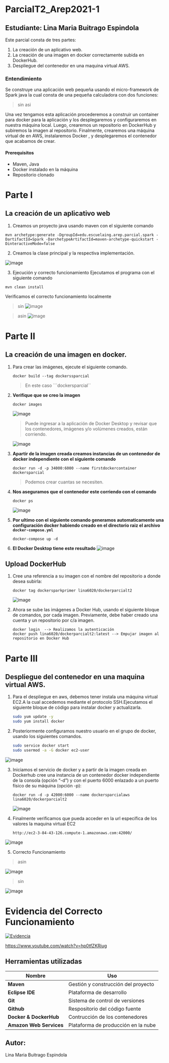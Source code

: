 # ParcialT2_Arep2021-1
## Estudiante: Lina Maria Buitrago Espindola
Este parcial consta de tres partes:
1. La creación de un aplicativo web. 
2. La creación de una imagen en docker correctamente subida en DockerHub.
3. Despliegue del contenedor en una maquina virtual AWS.

### Entendimiento
Se construye una aplicación web pequeña usando el micro-framework de Spark java la cual consta de una pequeña calculadora con dos funciones:

> sin 
> asi 

Una vez tengamos esta aplicación procederemos a construir un container para docker para la aplicación y los desplegaremos y configuraremos en nuestra máquina local. Luego, crearemos un repositorio en DockerHub y subiremos la imagen al repositorio. Finalmente, crearemos una máquina virtual de en AWS, instalaremos Docker , y desplegaremos el contenedor que acabamos de crear.

#### **Prerequisitos**
+ Maven, Java
+ Docker instalado en la máquina
+ Repositorio clonado


# Parte I

## La creación de un aplicativo web
1. Creamos un proyecto java usando maven con el siguiente comando
```
mvn archetype:generate -DgroupId=edu.escuelaing.arep.parcial.spark -DartifactId=Spark -DarchetypeArtifactId=maven-archetype-quickstart -DinteractiveMode=false
```
2. Creamos la clase principal y la respectiva implementación.

![image](https://user-images.githubusercontent.com/59893804/137206057-ea1a3963-6fa0-40df-9768-43e92d47485e.png)

3. Ejecución y correcto funcionamiento
Ejecutamos el programa con el siguiente comando 
```
mvn clean install 
```
Verificamos el correcto funcionamiento localmente 
> sin 
![image](https://user-images.githubusercontent.com/59893804/137206802-48fbe2a4-045a-40c4-b97e-59e240542f39.png)

> asin 
![image](https://user-images.githubusercontent.com/59893804/137206747-eee30857-47bc-42f8-bfdf-924a2207f9b0.png)

# Parte II
##  La creación de una imagen en docker.
1. Para crear las imágenes, ejecute el siguiente comando.
    ```
    docker build --tag dockerssparcial
    ```
    > En este caso ```dockersparcial``
2. **Verifique que se creo la imagen**
    ```
    docker images
    ```
   ![image](https://user-images.githubusercontent.com/59893804/137207171-5617de63-2e72-4a78-a516-b6045e611a3d.png)

    
    > Puede ingresar a la aplicación de Docker Desktop y revisar que los contenedores, imágenes y/o volúmenes creados, están corriendo.
    
   ![image](https://user-images.githubusercontent.com/59893804/137207514-61443ae7-fc45-4d27-b9d7-512398dca542.png)


    
3. **Apartir de la imagen creada creamos instancias de un contenedor de docker independiente con el siguiente comando**
    ```
    docker run -d -p 34000:6000 --name firstdockercontainer dockersparcial
    ```
    > Podemos crear cuantas se necesiten.
    
4. **Nos aseguramos que el contenedor este corriendo con el comando**
     ```
     docker ps
    ```
    ![image](https://user-images.githubusercontent.com/59893804/137207726-7a4465a1-749a-4acb-a2cd-b5562ed1884c.png)

    
5. **Por ultimo con el siguiente comando generamos automaticamente una configuración docker habiendo creado en el directorio raiz el archivo ``` docker-compose.yml```**
    ``` 
    docker-compose up -d
    ```
6. **El Docker Desktop tiene este resultado**
![image](https://user-images.githubusercontent.com/59893804/137207791-cd90ed8a-ad62-4380-abdc-3d4cef3c1c50.png)

## Upload DockerHub
1. Cree una referencia a su imagen con el nombre del repositorio a donde desea subirla:
    ```
    docker tag dockersparkprimer lina6020/dockerparcialt2
    ```
    ![image](https://user-images.githubusercontent.com/59893804/137208072-a6173f5f-b2f8-4ba3-abb9-c9c0ab6e3fb6.png)

    

2. Ahora se sube las imágenes  a Docker Hub, usando el siguiente bloque de comandos, por cada imagen. Previamente, debe haber creado una cuenta y un repositorio por c/a imagen.
    
    ```
    docker login  --> Realizamos la autenticación
    docker push lina6020/dockerparcialt2:latest --> Empujar imagen al repositorio en Docker Hub
    ```

# Parte III

## Despliegue del contenedor en una maquina virtual AWS.

1. Para el despliegue en aws, debemos tener instala una máquina virtual EC2.A la cual accedemos mediante el protocolo SSH.Ejecutamos el siguiente bloque de código para instalar docker y actualizarla.
    ```sh
    sudo yum update -y
    sudo yum install docker
    ```

2. Posteriormente configuramos nuestro usuario en el grupo de docker, usando los siguientes comandos.
    ```sh
    sudo service docker start
    sudo usermod -a -G docker ec2-user
    ```
![image](https://user-images.githubusercontent.com/59893804/137208606-ea80ba6e-58be-482e-b846-186fd631777a.png)

3. Iniciamos el servicio de docker y a partir de la imagen creada en Dockerhub cree una instancia de un contenedor docker independiente de la consola (opción “-d”) y con el puerto 6000 enlazado a un puerto físico de su máquina (opción -p):
    ```
    docker run -d -p 42000:6000 --name dockersparcialaws lina6020/dockerparcialt2

    ```
    ![image](https://user-images.githubusercontent.com/59893804/137208953-0d69dea5-4a10-4919-b534-cc23ceb65f4a.png)

    
4. Finalmente verificamos que pueda acceder en la url específica de los valores la maquina virtual EC2
    ```
    http://ec2-3-84-43-126.compute-1.amazonaws.com:42000/
    ```    
![image](https://user-images.githubusercontent.com/59893804/137001948-b6bdc15a-105f-4ae9-9ac9-5b8dda64d370.png)

5. Correcto Funcionamiento 

> asin

![image](https://user-images.githubusercontent.com/59893804/137209249-f5f83a7e-3e3b-46c3-a370-a210ed5d9ebd.png)

> sin

![image](https://user-images.githubusercontent.com/59893804/137209342-1f07d37c-8f65-4752-bb67-4677cb500d65.png)

# **Evidencia del Correcto Funcionamiento**
[![Evidencia](https://upload.wikimedia.org/wikipedia/commons/thumb/0/09/YouTube_full-color_icon_%282017%29.svg/71px-YouTube_full-color_icon_%282017%29.svg.png)](https://www.youtube.com/watch?v=hp0tfZKRiug)


https://www.youtube.com/watch?v=hp0tfZKRiug


## Herramientas utilizadas

| Nombre | Uso |
| ------ | ------ |
| **Maven**  | Gestión y construcción del proyecto |
| **Eclipse IDE**  | Plataforma de desarrollo |
| **Git**  | Sistema de control de versiones |
| **Github** | Respositorio del código fuente |
| **Docker & DockerHub** | Contrucción de los contenedores |
| **Amazon Web Services** | Plataforma de producción en la nube |

## Autor:
Lina Maria Buitrago Espindola

